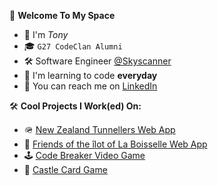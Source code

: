 🤖 **Welcome To My Space**
- 👋 I'm *Tony*
- 🎓 ```G27 CodeClan Alumni```
- 🛠️ Software Engineer [@Skyscanner](https://github.com/Skyscanner)
- 🌱 I'm learning to code **everyday**
- 📮 You can reach me on [LinkedIn](https://www.linkedin.com/in/anthony-byledbal/)

🛠️ **Cool Projects I Work(ed) On:**
- 🪖 [New Zealand Tunnellers Web App](https://www.nztunnellers.com)
- 🤝 [Friends of the &icirc;lot of La Boisselle Web App](https://www.ilotdelaboisselle.com)
- 🕹️ [Code Breaker Video Game](https://github.com/PrinsWillem/CodeBreaker)
- 🏰 [Castle Card Game](https://github.com/PrinsWillem/castle_game_project)
